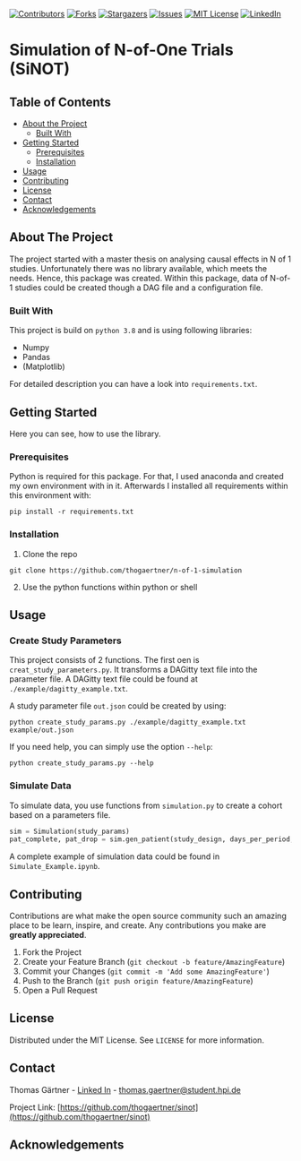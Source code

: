 
[![Contributors][contributors-shield]][contributors-url]
[![Forks][forks-shield]][forks-url]
[![Stargazers][stars-shield]][stars-url]
[![Issues][issues-shield]][issues-url]
[![MIT License][license-shield]][license-url]
[![LinkedIn][linkedin-shield]][linkedin-url]

# Simulation of N-of-One Trials (SiNOT)

<!-- TABLE OF CONTENTS -->
## Table of Contents

* [About the Project](#about-the-project)
  * [Built With](#built-with)
* [Getting Started](#getting-started)
  * [Prerequisites](#prerequisites)
  * [Installation](#installation)
* [Usage](#usage)
* [Contributing](#contributing)
* [License](#license)
* [Contact](#contact)
* [Acknowledgements](#acknowledgements)



<!-- ABOUT THE PROJECT -->
## About The Project
The project started with a master thesis on analysing causal effects in N of 1 studies. Unfortunately there was no library available, which meets the needs. Hence, this package was created. Within this package, data of N-of-1 studies could be created though a DAG file and a configuration file. 

### Built With
This project is build on `python 3.8` and is using following libraries: 
* Numpy
* Pandas
* (Matplotlib)

For detailed description you can have a look into `requirements.txt`.


<!-- GETTING STARTED -->
## Getting Started
Here you can see, how to use the library.

### Prerequisites

Python is required for this package. For that, I used anaconda and created my own environment with in it. 
Afterwards I installed all requirements within this environment with:

```shell
pip install -r requirements.txt
```

### Installation

1. Clone the repo
```shell
git clone https://github.com/thogaertner/n-of-1-simulation
```
2. Use the python functions within python or shell


<!-- USAGE EXAMPLES -->
## Usage

### Create Study Parameters
This project consists of 2 functions. The first oen is `creat_study_parameters.py`. It transforms a DAGitty text file into the parameter file.
A DAGitty text file could be found at `./example/dagitty_example.txt`. 

A study parameter file `out.json` could be created by using:
```shell
python create_study_params.py ./example/dagitty_example.txt example/out.json
```

If you need help, you can simply use the option `--help`:
```shell 
python create_study_params.py --help
```

### Simulate Data

To simulate data, you use functions from `simulation.py` to create a cohort based on a parameters file.

```python
sim = Simulation(study_params)
pat_complete, pat_drop = sim.gen_patient(study_design, days_per_period, drop_out=drop_out)
```

A complete example of simulation data could be found in `Simulate_Example.ipynb`.


<!-- CONTRIBUTING -->
## Contributing

Contributions are what make the open source community such an amazing place to be learn, inspire, and create. Any contributions you make are **greatly appreciated**.

1. Fork the Project
2. Create your Feature Branch (`git checkout -b feature/AmazingFeature`)
3. Commit your Changes (`git commit -m 'Add some AmazingFeature'`)
4. Push to the Branch (`git push origin feature/AmazingFeature`)
5. Open a Pull Request



<!-- LICENSE -->
## License

Distributed under the MIT License. See `LICENSE` for more information.



<!-- CONTACT -->
## Contact

Thomas Gärtner - [Linked In][linkedin-url] - [thomas.gaertner@student.hpi.de](mailto:thomas.gaertner@student.hpi.de)

Project Link: [https://github.com/thogaertner/sinot](https://github.com/thogaertner/sinot)



<!-- ACKNOWLEDGEMENTS -->
## Acknowledgements

<!-- MARKDOWN LINKS & IMAGES -->
<!-- https://www.markdownguide.org/basic-syntax/#reference-style-links -->
[contributors-shield]: https://img.shields.io/github/contributors/thogaertner/sinot.svg?style=flat-square
[contributors-url]: https://github.com/thogaertner/sinot/graphs/contributors
[forks-shield]: https://img.shields.io/github/forks/thogaertner/sinot.svg?style=flat-square
[forks-url]: https://github.com/thogaertner/sinot/network/members
[stars-shield]: https://img.shields.io/github/stars/thogaertner/sinot.svg?style=flat-square
[stars-url]: vhttps://github.com/thogaertner/sinot/stargazers
[issues-shield]: https://img.shields.io/github/issues/thogaertner/sinot.svg?style=flat-square
[issues-url]: https://github.com/thogaertner/sinot/issues
[license-shield]: https://img.shields.io/github/license/thogaertner/sinot.svg?style=flat-square
[license-url]: https://github.com/thogaertner/sinot/blob/master/LICENSE
[linkedin-shield]: https://img.shields.io/badge/-LinkedIn-black.svg?style=flat-square&logo=linkedin&colorB=555
[linkedin-url]: https://www.linkedin.com/in/thomas-g%C3%A4rtner-490658143/
